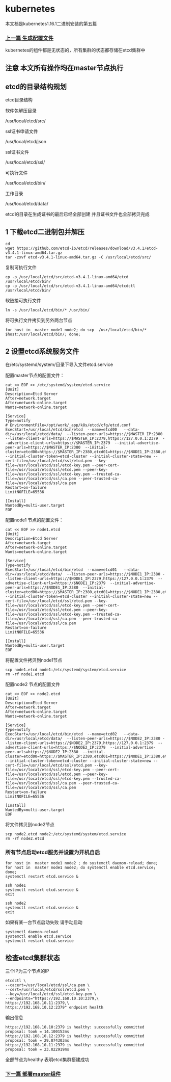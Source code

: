 # kubernetes

本文档是kubernetes1.16.1二进制安装的第五篇

### [上一篇 生成配置文件](https://github.com/mytting/kubernetes/blob/master/%E4%BA%8C%E8%BF%9B%E5%88%B6%E5%AE%89%E8%A3%851.16.1/v1.16.1-D%20%E7%94%9F%E6%88%90%E9%85%8D%E7%BD%AE%E6%96%87%E4%BB%B6.md)

kubernetes的组件都是无状态的，所有集群的状态都存储在etcd集群中

## 注意 本文所有操作均在master节点执行

## etcd的目录结构规划

etcd目录结构

软件包解压目录

/usr/local/etcd/src/

ssl证书申请文件

/usr/local/etcd/json

ssl证书文件

/usr/local/etcd/ssl/

可执行文件

/usr/local/etcd/bin/

工作目录

/usr/local/etcd/data/

etcd的目录在生成证书的最后已经全部创建 并且证书文件也全部拷贝完成

## 1 下载etcd二进制包并解压

```
cd
wget https://github.com/etcd-io/etcd/releases/download/v3.4.1/etcd-v3.4.1-linux-amd64.tar.gz
tar -zxvf etcd-v3.4.1-linux-amd64.tar.gz -C /usr/local/etcd/src/
```

复制可执行文件

```
cp -p /usr/local/etcd/src/etcd-v3.4.1-linux-amd64/etcd /usr/local/etcd/bin/
cp -p /usr/local/etcd/src/etcd-v3.4.1-linux-amd64/etcdctl /usr/local/etcd/bin/
```

软链接可执行文件

```
ln -s /usr/local/etcd/bin/* /usr/bin/
```

将可执行文件拷贝到另外两台节点

```
for host in  master node1 node2; do scp  /usr/local/etcd/bin/* $host:/usr/local/etcd/bin/; done;
```

## 2 设置etcd系统服务文件

在/etc/systemd/system/目录下导入文件etcd.service

配置master节点的配置文件：

```
cat << EOF >> /etc/systemd/system/etcd.service
[Unit]
Description=Etcd Server
After=network.target
After=network-online.target
Wants=network-online.target

[Service]
Type=notify
# EnvironmentFile=/opt/work/_app/k8s/etcd/cfg/etcd.conf
ExecStart=/usr/local/etcd/bin/etcd  --name=etcd00   --data-dir=/usr/local/etcd/data/  --listen-peer-urls=https://$MASTER_IP:2380 --listen-client-urls=https://$MASTER_IP:2379,https://127.0.0.1:2379  --advertise-client-urls=https://$MASTER_IP:2379  --initial-advertise-peer-urls=https://$MASTER_IP:2380  --initial-cluster=etcd00=https://$MASTER_IP:2380,etcd01=https://$NODE1_IP:2380,etcd02=https://$NODE2_IP:2380 --initial-cluster-token=etcd-cluster --initial-cluster-state=new --cert-file=/usr/local/etcd/ssl/etcd.pem --key-file=/usr/local/etcd/ssl/etcd-key.pem --peer-cert-file=/usr/local/etcd/ssl/etcd.pem --peer-key-file=/usr/local/etcd/ssl/etcd-key.pem --trusted-ca-file=/usr/local/etcd/ssl/ca.pem --peer-trusted-ca-file=/usr/local/etcd/ssl/ca.pem
Restart=on-failure
LimitNOFILE=65536

[Install]
WantedBy=multi-user.target
EOF
```

配置node1 节点的配置文件：

```
cat << EOF >> node1.etcd
[Unit]
Description=Etcd Server
After=network.target
After=network-online.target
Wants=network-online.target

[Service]
Type=notify
ExecStart=/usr/local/etcd/bin/etcd  --name=etcd01   --data-dir=/usr/local/etcd/data/  --listen-peer-urls=https://$NODE1_IP:2380 --listen-client-urls=https://$NODE1_IP:2379,https://127.0.0.1:2379  --advertise-client-urls=https://$NODE1_IP:2379  --initial-advertise-peer-urls=https://$NODE1_IP:2380  --initial-cluster=etcd00=https://$MASTER_IP:2380,etcd01=https://$NODE1_IP:2380,etcd02=https://$NODE2_IP:2380 --initial-cluster-token=etcd-cluster --initial-cluster-state=new --cert-file=/usr/local/etcd/ssl/etcd.pem --key-file=/usr/local/etcd/ssl/etcd-key.pem --peer-cert-file=/usr/local/etcd/ssl/etcd.pem --peer-key-file=/usr/local/etcd/ssl/etcd-key.pem --trusted-ca-file=/usr/local/etcd/ssl/ca.pem --peer-trusted-ca-file=/usr/local/etcd/ssl/ca.pem
Restart=on-failure
LimitNOFILE=65536

[Install]
WantedBy=multi-user.target
EOF
```

将配置文件拷贝到node1节点

```
scp node1.etcd node1:/etc/systemd/system/etcd.service
rm -rf node1.etcd
```



配置node2 节点的配置文件

```
cat << EOF >> node2.etcd
[Unit]
Description=Etcd Server
After=network.target
After=network-online.target
Wants=network-online.target

[Service]
Type=notify
ExecStart=/usr/local/etcd/bin/etcd  --name=etcd02   --data-dir=/usr/local/etcd/data/  --listen-peer-urls=https://$NODE2_IP:2380 --listen-client-urls=https://$NODE2_IP:2379,https://127.0.0.1:2379  --advertise-client-urls=https://$NODE2_IP:2379  --initial-advertise-peer-urls=https://$NODE2_IP:2380  --initial-cluster=etcd00=https://$MASTER_IP:2380,etcd01=https://$NODE1_IP:2380,etcd02=https://$NODE2_IP:2380 --initial-cluster-token=etcd-cluster --initial-cluster-state=new --cert-file=/usr/local/etcd/ssl/etcd.pem --key-file=/usr/local/etcd/ssl/etcd-key.pem --peer-cert-file=/usr/local/etcd/ssl/etcd.pem --peer-key-file=/usr/local/etcd/ssl/etcd-key.pem --trusted-ca-file=/usr/local/etcd/ssl/ca.pem --peer-trusted-ca-file=/usr/local/etcd/ssl/ca.pem
Restart=on-failure
LimitNOFILE=65536

[Install]
WantedBy=multi-user.target
EOF
```

将文件拷贝到node2节点

```
scp node2.etcd node2:/etc/systemd/system/etcd.service
rm -rf node2.etcd
```



### 所有节点启动etcd服务并设置为开机自启 

```
for host in  master node1 node2 ; do systemctl daemon-reload; done;
for host in  master node1 node2; do systemctl enable etcd.service; done;
systemctl restart etcd.service &

ssh node1
systemctl restart etcd.service &
exit

ssh node2
systemctl restart etcd.service &
exit
```

如果有某一台节点启动失败 请手动启动

```
systemctl daemon-reload
systemctl enable etcd.service
systemctl restart etcd.service
```



## 检查etcd集群状态



三个IP为三个节点的IP

```
etcdctl \
--cacert=/usr/local/etcd/ssl/ca.pem \
--cert=/usr/local/etcd/ssl/etcd.pem \
--key=/usr/local/etcd/ssl/etcd-key.pem \
--endpoints="https://192.168.10.10:2379,\
https://192.168.10.11:2379,\
https://192.168.10.12:2379" endpoint health
```

输出信息

```
https://192.168.10.10:2379 is healthy: successfully committed proposal: took = 14.100152ms
https://192.168.10.12:2379 is healthy: successfully committed proposal: took = 29.074303ms
https://192.168.10.11:2379 is healthy: successfully committed proposal: took = 23.022919ms
```

全部节点为healthy 表明etcd集群搭建成功



### [下一篇 部署master组件](https://github.com/mytting/kubernetes/blob/master/%E4%BA%8C%E8%BF%9B%E5%88%B6%E5%AE%89%E8%A3%851.16.1/v1.16.1-F%20%E9%83%A8%E7%BD%B2master%E7%BB%84%E4%BB%B6.md)